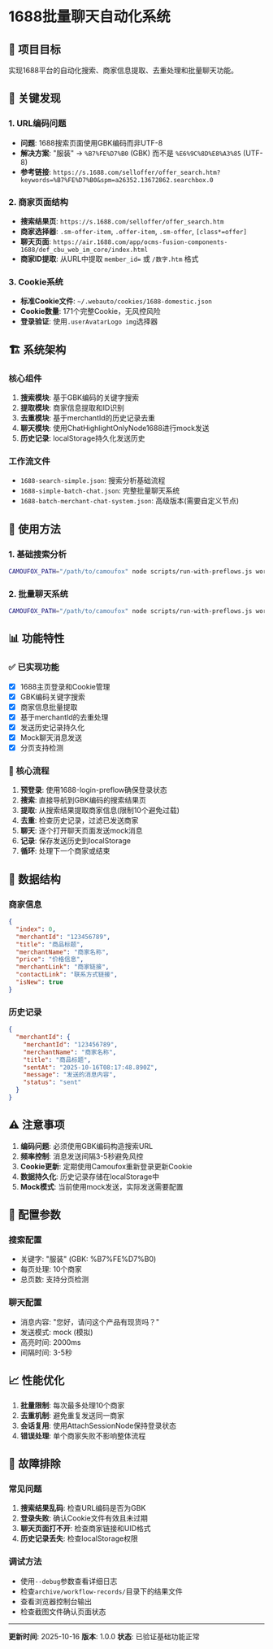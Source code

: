 # 1688批量聊天自动化系统

## 🎯 项目目标

实现1688平台的自动化搜索、商家信息提取、去重处理和批量聊天功能。

## 🔑 关键发现

### 1. URL编码问题
- **问题**: 1688搜索页面使用GBK编码而非UTF-8
- **解决方案**: "服装" → `%B7%FE%D7%B0` (GBK) 而不是 `%E6%9C%8D%E8%A3%85` (UTF-8)
- **参考链接**: `https://s.1688.com/selloffer/offer_search.htm?keywords=%B7%FE%D7%B0&spm=a26352.13672862.searchbox.0`

### 2. 商家页面结构
- **搜索结果页**: `https://s.1688.com/selloffer/offer_search.htm`
- **商家选择器**: `.sm-offer-item`, `.offer-item`, `.sm-offer`, `[class*=offer]`
- **聊天页面**: `https://air.1688.com/app/ocms-fusion-components-1688/def_cbu_web_im_core/index.html`
- **商家ID提取**: 从URL中提取 `member_id=` 或 `/数字.htm` 格式

### 3. Cookie系统
- **标准Cookie文件**: `~/.webauto/cookies/1688-domestic.json`
- **Cookie数量**: 171个完整Cookie，无风控风险
- **登录验证**: 使用`.userAvatarLogo img`选择器

## 🏗️ 系统架构

### 核心组件
1. **搜索模块**: 基于GBK编码的关键字搜索
2. **提取模块**: 商家信息提取和ID识别
3. **去重模块**: 基于merchantId的历史记录去重
4. **聊天模块**: 使用ChatHighlightOnlyNode1688进行mock发送
5. **历史记录**: localStorage持久化发送历史

### 工作流文件
- `1688-search-simple.json`: 搜索分析基础流程
- `1688-simple-batch-chat.json`: 完整批量聊天系统
- `1688-batch-merchant-chat-system.json`: 高级版本(需要自定义节点)

## 🚀 使用方法

### 1. 基础搜索分析
```bash
CAMOUFOX_PATH="/path/to/camoufox" node scripts/run-with-preflows.js workflows/1688/analysis/1688-search-simple.json --debug
```

### 2. 批量聊天系统
```bash
CAMOUFOX_PATH="/path/to/camoufox" node scripts/run-with-preflows.js workflows/1688/batch/1688-simple-batch-chat.json --debug
```

## 📊 功能特性

### ✅ 已实现功能
- [x] 1688主页登录和Cookie管理
- [x] GBK编码关键字搜索
- [x] 商家信息批量提取
- [x] 基于merchantId的去重处理
- [x] 发送历史记录持久化
- [x] Mock聊天消息发送
- [x] 分页支持检测

### 🔄 核心流程
1. **预登录**: 使用1688-login-preflow确保登录状态
2. **搜索**: 直接导航到GBK编码的搜索结果页
3. **提取**: 从搜索结果提取商家信息(限制10个避免过载)
4. **去重**: 检查历史记录，过滤已发送商家
5. **聊天**: 逐个打开聊天页面发送mock消息
6. **记录**: 保存发送历史到localStorage
7. **循环**: 处理下一个商家或结束

## 📝 数据结构

### 商家信息
```json
{
  "index": 0,
  "merchantId": "123456789",
  "title": "商品标题",
  "merchantName": "商家名称",
  "price": "价格信息",
  "merchantLink": "商家链接",
  "contactLink": "联系方式链接",
  "isNew": true
}
```

### 历史记录
```json
{
  "merchantId": {
    "merchantId": "123456789",
    "merchantName": "商家名称",
    "title": "商品标题",
    "sentAt": "2025-10-16T08:17:48.890Z",
    "message": "发送的消息内容",
    "status": "sent"
  }
}
```

## ⚠️ 注意事项

1. **编码问题**: 必须使用GBK编码构造搜索URL
2. **频率控制**: 消息发送间隔3-5秒避免风控
3. **Cookie更新**: 定期使用Camoufox重新登录更新Cookie
4. **数据持久化**: 历史记录存储在localStorage中
5. **Mock模式**: 当前使用mock发送，实际发送需要配置

## 🔧 配置参数

### 搜索配置
- 关键字: "服装" (GBK: %B7%FE%D7%B0)
- 每页处理: 10个商家
- 总页数: 支持分页检测

### 聊天配置
- 消息内容: "您好，请问这个产品有现货吗？"
- 发送模式: mock (模拟)
- 高亮时间: 2000ms
- 间隔时间: 3-5秒

## 📈 性能优化

1. **批量限制**: 每次最多处理10个商家
2. **去重机制**: 避免重复发送同一商家
3. **会话复用**: 使用AttachSessionNode保持登录状态
4. **错误处理**: 单个商家失败不影响整体流程

## 🐛 故障排除

### 常见问题
1. **搜索结果乱码**: 检查URL编码是否为GBK
2. **登录失败**: 确认Cookie文件有效且未过期
3. **聊天页面打不开**: 检查商家链接和UID格式
4. **历史记录丢失**: 检查localStorage权限

### 调试方法
- 使用`--debug`参数查看详细日志
- 检查`archive/workflow-records/`目录下的结果文件
- 查看浏览器控制台输出
- 检查截图文件确认页面状态

---

**更新时间**: 2025-10-16
**版本**: 1.0.0
**状态**: 已验证基础功能正常